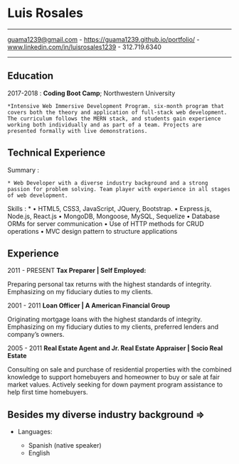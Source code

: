 <!-- # week-4-game
Due Dec 14th -->
Luis Rosales
============

-------------------     ----------------------------
guama1239@gmail.com - https://guama1239.github.io/portfolio/ - www.linkedin.com/in/luisrosales1239 - 312.719.6340
-------------------     ----------------------------

Education
---------

2017-2018 
:   **Coding Boot Camp**; Northwestern University

    *Intensive Web Immersive Development Program. six-month program that covers both the theory and application of full-stack web development. The curriculum follows the MERN stack, and students gain experience working both individually and as part of a team. Projects are presented formally with live demonstrations.				

Technical Experience
--------------------

Summary
:   

    * Web Developer with a diverse industry background and a strong passion for problem solving. Team player with experience in all stages of web development.
    

Skills
:   * •	HTML5, CSS3, JavaScript, JQuery, Bootstrap.
•	Express.js, Node.js, React.js
•	MongoDB, Mongoose, MySQL, Sequelize
•	Database ORMs for server communication	•	Use of HTTP methods for CRUD operations 
•	MVC design pattern to structure applications

Experience
----------
2011 - PRESENT
**Tax Preparer | Self Employed:**

Preparing personal tax returns with the highest standards of integrity. Emphasizing on my fiduciary duties to my clients.

2001 - 2011
**Loan Officer | A American Financial Group**

Originating mortgage loans with the highest standards of integrity. Emphasizing on my fiduciary duties to my clients, preferred lenders and company’s owners.

2005 - 2011
**Real Estate Agent and Jr. Real Estate Appraiser | Socio Real Estate**

Consulting on sale and purchase of residential properties with the combined knowledge to support homebuyers and homeowner to buy or sale at fair market values. Actively seeking for down payment program assistance to help first time homebuyers.

Besides my diverse industry background =>
----------------------------------------

* Languages:

     * Spanish (native speaker)
     * English
     

